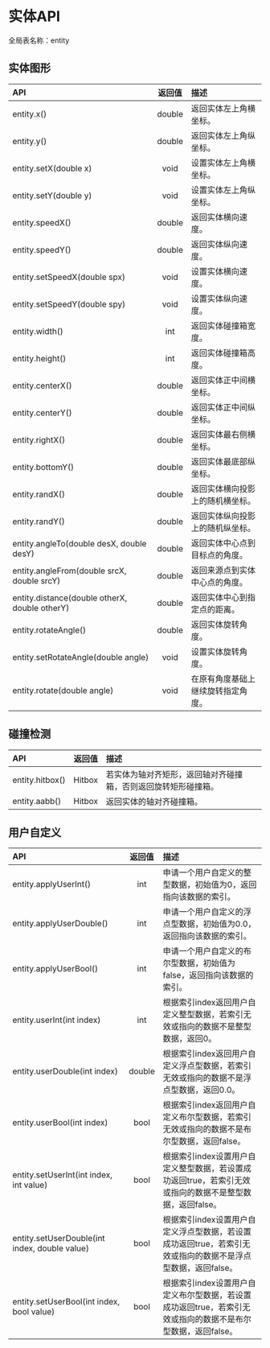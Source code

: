 # 实体API

全局表名称：entity

## 实体图形

| API | 返回值 | 描述 |
| :--- | :---: | :--- |
| entity.x\(\) | double | 返回实体左上角横坐标。 |
| entity.y\(\) | double | 返回实体左上角纵坐标。 |
| entity.setX\(double x\) | void | 设置实体左上角横坐标。 |
| entity.setY\(double y\) | void | 设置实体左上角纵坐标。 |
| entity.speedX\(\) | double | 返回实体横向速度。 |
| entity.speedY\(\) | double | 返回实体纵向速度。 |
| entity.setSpeedX\(double spx\) | void | 设置实体横向速度。 |
| entity.setSpeedY\(double spy\) | void | 设置实体纵向速度。 |
| entity.width\(\) | int | 返回实体碰撞箱宽度。 |
| entity.height\(\) | int | 返回实体碰撞箱高度。 |
| entity.centerX\(\) | double | 返回实体正中间横坐标。 |
| entity.centerY\(\) | double | 返回实体正中间纵坐标。 |
| entity.rightX\(\) | double | 返回实体最右侧横坐标。 |
| entity.bottomY\(\) | double | 返回实体最底部纵坐标。 |
| entity.randX\(\) | double | 返回实体横向投影上的随机横坐标。 |
| entity.randY\(\) | double | 返回实体纵向投影上的随机纵坐标。 |
| entity.angleTo\(double desX, double desY\) | double | 返回实体中心点到目标点的角度。 |
| entity.angleFrom\(double srcX, double srcY\) | double | 返回来源点到实体中心点的角度。 |
| entity.distance\(double otherX, double otherY\) | double | 返回实体中心到指定点的距离。 |
| entity.rotateAngle\(\) | double | 返回实体旋转角度。 |
| entity.setRotateAngle\(double angle\) | void | 设置实体旋转角度。 |
| entity.rotate\(double angle\) | void | 在原有角度基础上继续旋转指定角度。 |

## 碰撞检测

| API | 返回值 | 描述 |
| :--- | :---: | :--- |
| entity.hitbox\(\) | Hitbox | 若实体为轴对齐矩形，返回轴对齐碰撞箱，否则返回旋转矩形碰撞箱。 |
| entity.aabb\(\) | Hitbox | 返回实体的轴对齐碰撞箱。 |

## 用户自定义

| API | 返回值 | 描述 |
| :--- | :---: | :--- |
| entity.applyUserInt\(\) | int | 申请一个用户自定义的整型数据，初始值为0，返回指向该数据的索引。 |
| entity.applyUserDouble\(\) | int | 申请一个用户自定义的浮点型数据，初始值为0.0，返回指向该数据的索引。 |
| entity.applyUserBool\(\) | int | 申请一个用户自定义的布尔型数据，初始值为false，返回指向该数据的索引。 |
| entity.userInt\(int index\) | int | 根据索引index返回用户自定义整型数据，若索引无效或指向的数据不是整型数据，返回0。 |
| entity.userDouble\(int index\) | double | 根据索引index返回用户自定义浮点型数据，若索引无效或指向的数据不是浮点型数据，返回0.0。 |
| entity.userBool\(int index\) | bool | 根据索引index返回用户自定义布尔型数据，若索引无效或指向的数据不是布尔型数据，返回false。 |
| entity.setUserInt\(int index, int value\) | bool | 根据索引index设置用户自定义整型数据，若设置成功返回true，若索引无效或指向的数据不是整型数据，返回false。 |
| entity.setUserDouble\(int index, double value\) | bool | 根据索引index设置用户自定义浮点型数据，若设置成功返回true，若索引无效或指向的数据不是浮点型数据，返回false。 |
| entity.setUserBool\(int index, bool value\) | bool | 根据索引index设置用户自定义布尔型数据，若设置成功返回true，若索引无效或指向的数据不是布尔型数据，返回false。 |

